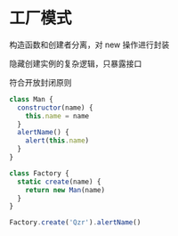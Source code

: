 # 工厂模式

构造函数和创建者分离，对 new 操作进行封装

隐藏创建实例的复杂逻辑，只暴露接口

符合开放封闭原则

```js
class Man {
  constructor(name) {
    this.name = name
  }
  alertName() {
    alert(this.name)
  }
}

class Factory {
  static create(name) {
    return new Man(name)
  }
}

Factory.create('Qzr').alertName()
```
